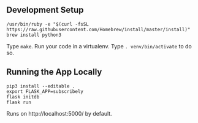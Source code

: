 ## Development Setup
```
/usr/bin/ruby -e "$(curl -fsSL https://raw.githubusercontent.com/Homebrew/install/master/install)"
brew install python3
```

Type `make`. Run your code in a virtualenv. Type `. venv/bin/activate` to do so.

## Running the App Locally
```
pip3 install --editable .
export FLASK_APP=subscribely
flask initdb
flask run
```
Runs on http://localhost:5000/ by default.
